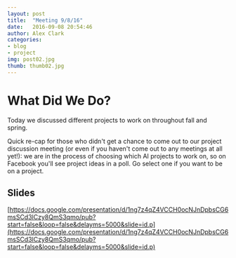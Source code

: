 ```yaml
---
layout: post
title:  "Meeting 9/8/16"
date:   2016-09-08 20:54:46
author: Alex Clark
categories: 
- blog
- project
img: post02.jpg
thumb: thumb02.jpg
---
```


# What Did We Do?

Today we discussed different projects to work on throughout fall and spring.

Quick re-cap for those who didn't get a chance to come out to our project discussion meeting (or even if you haven't come out to any meetings at all yet!): we are in the process of choosing which AI projects to work on, so on Facebook you'll see project ideas in a poll. Go select one if you want to be on a project.

## Slides

[https://docs.google.com/presentation/d/1ng7z4qZ4VCCH0ocNJnDpbsCG6msSCd3lCzy8QmS3qmo/pub?start=false&loop=false&delayms=5000&slide=id.p](https://docs.google.com/presentation/d/1ng7z4qZ4VCCH0ocNJnDpbsCG6msSCd3lCzy8QmS3qmo/pub?start=false&loop=false&delayms=5000&slide=id.p)

[hampden]: https://github.com/jekyll/jekyll